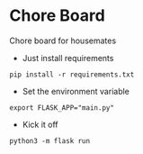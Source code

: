 # Chore Board
Chore board for housemates

* Just install requirements
```
pip install -r requirements.txt
```

* Set the environment variable
```
export FLASK_APP="main.py"
```

* Kick it off
```
python3 -m flask run
```

